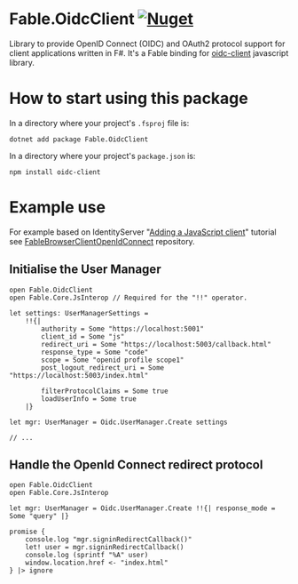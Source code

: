 # Fable.OidcClient [![Nuget](https://img.shields.io/nuget/v/Fable.OidcClient?style=plastic)](https://www.nuget.org/packages/Fable.OidcClient/)

Library to provide OpenID Connect (OIDC) and OAuth2 protocol support for client applications written in F#. It's a Fable binding for [oidc-client](https://github.com/IdentityModel/oidc-client-js) javascript library.

# How to start using this package

In a directory where your project's `.fsproj` file is:

```
dotnet add package Fable.OidcClient
```

In a directory where your project's `package.json` is:

```
npm install oidc-client 
```

# Example use

For example based on IdentityServer "[Adding a JavaScript client](https://identityserver4.readthedocs.io/en/latest/quickstarts/4_javascript_client.html#add-your-html-and-javascript-files)" tutorial see [FableBrowserClientOpenIdConnect](https://github.com/mjarosie/FableBrowserClientOpenIdConnect) repository.

## Initialise the User Manager

```F#
open Fable.OidcClient
open Fable.Core.JsInterop // Required for the "!!" operator.

let settings: UserManagerSettings = 
    !!{| 
        authority = Some "https://localhost:5001"
        client_id = Some "js"
        redirect_uri = Some "https://localhost:5003/callback.html"
        response_type = Some "code"
        scope = Some "openid profile scope1"
        post_logout_redirect_uri = Some "https://localhost:5003/index.html"
        
        filterProtocolClaims = Some true
        loadUserInfo = Some true
    |}

let mgr: UserManager = Oidc.UserManager.Create settings

// ...
```

## Handle the OpenId Connect redirect protocol

```F#
open Fable.OidcClient
open Fable.Core.JsInterop

let mgr: UserManager = Oidc.UserManager.Create !!{| response_mode = Some "query" |}

promise {
    console.log "mgr.signinRedirectCallback()"
    let! user = mgr.signinRedirectCallback()
    console.log (sprintf "%A" user)
    window.location.href <- "index.html"
} |> ignore
```